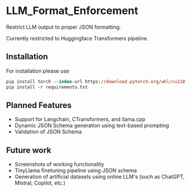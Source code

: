 # LLM_Format_Enforcement

Restrict LLM output to proper JSON formatting.

Currently restricted to Huggingface Transformers pipeline.

## Installation

For installation please use 
```ps
pip install torch --index-url https://download.pytorch.org/whl/cu118
pip install -r requirements.txt
```

## Planned Features

- Support for Langchain, CTransformers, and llama.cpp
- Dynamic JSON Schema generation using text-based prompting
- Validation of JSON Schema

## Future work

- Screenshots of working functionality
- TinyLlama finetuning pipeline using JSON schema 
- Generation of artificial datasets using online LLM's (such as ChatGPT, Mistral, Copilot, etc.)